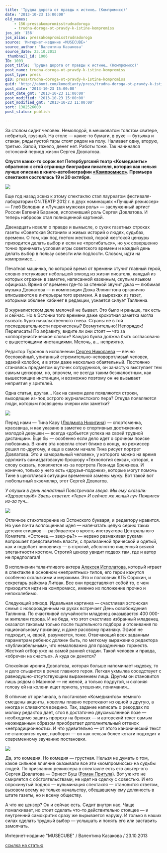```yaml
---
title: 'Трудна дорога от правды к истине… (Компромисс)'
date: '2013-10-23 15:00:00'
old_names:
    - 156-pressakompromisstrudnadoroga
    - trudna-doroga-ot-pravdy-k-istine-kompromiss
jos_id: '156'
jos_alias: pressakompromisstrudnadoroga
source: 'Интернет-издание «MUSECUBE»'
source_author: 'Валентина Казакова'
source_date: 23.10.2013
_thumbnail_id: 1006
ID: 1003
post_title: 'Трудна дорога от правды к истине… (Компромисс)'
post_name: trudna-doroga-ot-pravdy-k-istine-kompromiss
post_type: press
gID: press/trudna-doroga-ot-pravdy-k-istine-kompromiss
guid: 'http://abnmt.com/komedianty/press/trudna-doroga-ot-pravdy-k-istine-kompromiss'
post_date: '2013-10-23 15:00:00'
post_date_gmt: '2013-10-23 11:00:00'
post_modified: '2013-10-23 15:00:00'
post_modified_gmt: '2013-10-23 11:00:00'
sort: 1382526000
post_status: publish

---
```


За столом сидит человек. Немолодой, в мешковатом толстом свитере, небритый, грузный. На столе — какие-то бумаги, в руке — бутылка и стакан, ряды пустой тары стоят рядом на полу. Наливает одну, вторую, третью. Запой, тяжело, денег нет. Работы тоже. Так начинался эстонский период жизни Сергея Довлатова.


**Спустя каких-то сорок лет Петербургский театр «Комедианты» обратился к этой странице биографии писателя, которая как нельзя лучше описана в книге-автобиографии [«Компромисс»][0]. Премьера спектакля состоялась 19 и 20 октября.**


![](image-01.jpg)


Еще год назад эскиз к этому спектаклю стал лауреатом фестиваля-лаборатории ON.ТЕАТР 2012 г. в двух номинациях «Лучший режиссер» — Глеб Володин и «Лучшая мужская роль» — заслуженный артист России Евгений Баранов, исполнивший роль Сергея Довлатова. И теперь набросок стал полноценной картиной.


Двенадцать новелл о правде и вымысле, о сухих газетных строках газеты «Советская Эстония» и живых историй о людях, судьбах, времени. О том, как под гнетом жесткой, порой жестокой цензуры приходится делать выбор и если не «прогибаться», но уж совершенно точно принимать условия игры советского времени и каждый день делать выбор в пользу совести или подлости. Словом, идти на компромисс...


Печатная машинка, по которой время от времени стучит главный герой, словно отстукивает небольшой эпизод из жизни писателя, каждый из которых отражен в заметке, написанной казенным, скупым языком официоза. Время от времени где-то за стенкой звучит джаз — любимая музыка Довлатова — и композиции Дюка Эллингтона органично вписываются в интерьеры того времени. А в вырезках из газет, которыми обклеен кабинет в редакции, узнается силуэт Таллинна.


В журналистском деле мелочей не бывает. Это было и раньше, так есть и сейчас. Но в Эстонии того времени даже крохотная заметка могла вызвать бурю начальственного гнева. Страны не в той последовательности перечислены? Возмутительно! Непорядок! Переписать! По алфавиту, видите ли они стоят — что за «оппортунистическое слово»? Каждая буква должна быть согласовано с вышестоящими инстанциями. Мелочь, а... неприятно.


Редактор Туронок в исполнении [Сергея Николаева][1] — вечно беспокойный, упитанный стремительно-неповоротливый человек, эдакий колобок, и в этом даже несколько обаятельный. Постоянно становясь предметом шуточек сотрудников, он зачастую выступает тем самым цензором, но, впрочем, не всегда таким безжалостным, как вышестоящие инстанции, и возможно поэтому он не вызывает неприятия у зрителей.


Одна статья, другая... Как на самом деле появляются строки, выходящие из-под острого журналистского пера? Откуда появляются люди, которым посвящены очерки или заметки?


![](../kompromiss-nesvobody-i-talanta/image-02.jpg)


Перед нами — Тина Кару ([Людмила Никитина][2]) — спортсменка, красавица, и как указано в заметке о спортивных достижениях молодой девушки — всегда «добьется успеха на своей трудной дистанции». Еще бы — особенно если дело идет о срочном поиске любовника. В книге эта новелла стоит ближе в концу, но режиссер решил по-другому, и еще в самом начале Тина рисует портрет Довлатова. Это и «аморальный человек», у которого можно на время одолжить самиздатовскую брошюру «Технология секса», которая, к слову сказать, появляется из-за портрета Леонида Брежнева. И конечно, только у него есть «друзья-подонки», которые могут помочь Тине в щекотливой ситуации временной замены мужу. Вот такой вот любопытный экземпляр, этот Сергей Довлатов.


_У опушки в день ненастный
Повстречали зверя.
Мы ему сказали: «Здравствуй!»
Зверь ответил: «Тере»
И сейчас же ясный луч
Появился из-за туч..._


![](image-03.jpg)


Отличное стихотворение из Эстонского букваря, и редактору нравится. Но уже почти воплощенная идея — напечатать целую серию таких детских стишков — разбивается о ярость инструктора Центрального Комитета. «Эстонец — звер-рь?» — нервно размахивая руками вопрошает представитель власти, с прилизанной прической и одетый, как и подобает чиновнику — в строгий, абсолютно лишенный всякой элегантности костюм. Строгий цензор увидит подвох там, где и автор не предполагал!


В исполнении талантливого актера [Алексея Исполатова][3], который играет в спектакле в основном «неприятных» типов, его герои кажутся особенно скользкими и мерзкими. Это и полковник КГБ Сорокин, и секретарь райкома Литвак. Все они представляют собой то, с чем приходится идти на компромисс, именно их положение прочно и непоколебимо.


Следующий эпизод. Идеальная картинка — счастливая эстонская семья с новорожденным на руках встречает День освобождения Таллинна. По счастливой случайности младенец оказывается 400 000-м жителем города. И не беда, что этот счастливо избранный младенец оказался таковым только после тщательного подбора и отсеивания по национальному признаку, и даже расовому признаку. Эфиоп не подходит, и, еврей, разумеется, тоже. Отвечающий всех заданным параметрам ребенок должен быть, по меткому выражению редактора «публикабельным», что немаловажно для праздничных торжеств. Жесткий отбор уже на самой ранней стадии. Такой человек и правда, «обречен на счастье». А куда он денется?


Спокойная ирония Довлатова, которая больше напоминает издевку, то и дело слышится в речах главного героя. Легкая ухмылка соседствует с равнодушно-отсутствующим выражением лица. Другим он становится лишь рядом с Мариной — не женой, а только подругой, и склоняя голову ей на колени ищет приюта, утешения, понимания...


В отличие от оригинала, в постановке «Комедиантов» немного смещены акценты, новеллы плавно перетекают из одной в другую, а иногда и сливаются воедино. Так, задание написать о рекордах по молоку редактор дает, стоя в достаточно двусмысленной позе — необходимо зашить прореху на брюках — и авторский текст самым неожиданным образом приобретает дополнительный оттенок «нетрадиционности». И что удивительно — от этого канонический текст не становится хуже, наоборот — он как нельзя более кстати подходит к современному звучанию постановки.


![](image-04.jpg)


Да, это комедия. Но комедия — грустная. Нельзя не думать о том, какое сильное влияние оказывали все эти «компромиссы» на судьбы людей. По признанию режиссера в спектакле есть его альтер-эго Сергея Довлатова — Эрнест Буш ([Роман Притула][4]). Вот уж кто не смиряется с обстоятельствами, не идет на сделку с совестью. И его опрокинутый поднос — кульминация спектакля — становится ответом, вызовом всему не только начальству, обещавшему ему должность в штате газеты, но и всему обществу.


А что же цензор? Он и сейчас есть. Сидит внутри нас. Чаще помалкивает, но стоит сделать что-то действительно стоящее — и внутренний самокритик сразу же вырывается наружу. И только в наших силах сделать трудный выбор — услышать и понять его или заставить замолчать.


Интернет-издание "MUSECUBE" / Валентина Казакова / 23.10.2013


[ссылка на статью][5]

[0]: ../../performance/kompromiss "Компромисс"
[1]: ../../person/sergei-nikolaev "Сергей Николаев"
[2]: ../../person/lyudmila-nikitina "Людмила Никитина"
[3]: ../../person/aleksei-ispolatov "Алексей Исполатов"
[4]: ../../person/roman-pritula "Роман Притула"
[5]: http://musecube.org/?p=121170